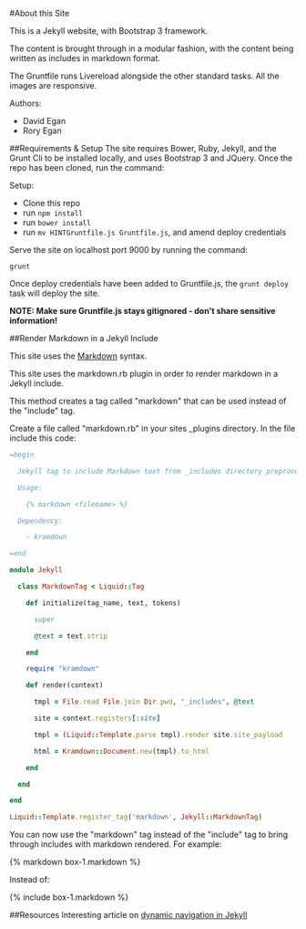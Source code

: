 #About this Site

This is a Jekyll website, with Bootstrap 3 framework.

The content is brought through in a modular fashion, with the content being written as includes in markdown format.

The Gruntfile runs Livereload alongside the other standard tasks. All the images are responsive.

Authors:

* David Egan
* Rory Egan

##Requirements & Setup
The site requires Bower, Ruby, Jekyll, and the Grunt Cli to be installed locally, and uses Bootstrap 3 and JQuery. Once the repo has been cloned, run the command:

Setup:

* Clone this repo
* run ```npm install```
* run ```bower install```
* run ```mv HINTGruntfile.js Gruntfile.js```, and amend deploy credentials

Serve the site on localhost port 9000 by running the command:

```
grunt
```

Once deploy credentials have been added to Gruntfile.js, the ```grunt deploy``` task will deploy the site.

**NOTE: Make sure Gruntfile.js stays gitignored - don't share sensitive information!**

##Render Markdown in a Jekyll Include

This site uses the [Markdown](http://daringfireball.net/projects/markdown/) syntax.

This site uses the markdown.rb plugin in order to render markdown in a Jekyll include.

This method creates a tag called "markdown" that can be used instead of the "include" tag.

Create a file called "markdown.rb" in your sites _plugins directory. In the file include this code:

~~~ruby
=begin

  Jekyll tag to include Markdown text from _includes directory preprocessing with Liquid.

  Usage:

    {% markdown <filename> %}

  Dependency:

    - kramdown

=end

module Jekyll

  class MarkdownTag < Liquid::Tag

    def initialize(tag_name, text, tokens)

      super

      @text = text.strip

    end

    require "kramdown"

    def render(context)

      tmpl = File.read File.join Dir.pwd, "_includes", @text

      site = context.registers[:site]

      tmpl = (Liquid::Template.parse tmpl).render site.site_payload

      html = Kramdown::Document.new(tmpl).to_html

    end

  end

end

Liquid::Template.register_tag('markdown', Jekyll::MarkdownTag)
~~~

You can now use the "markdown" tag instead of the "include" tag to bring through includes with markdown rendered. For example:

{% markdown box-1.markdown %}

Instead of:

{% include box-1.markdown %}

##Resources
Interesting article on [dynamic navigation in Jekyll](http://www.tournemille.com/blog/How-to-create-data-driven-navigation-in-Jekyll/)
